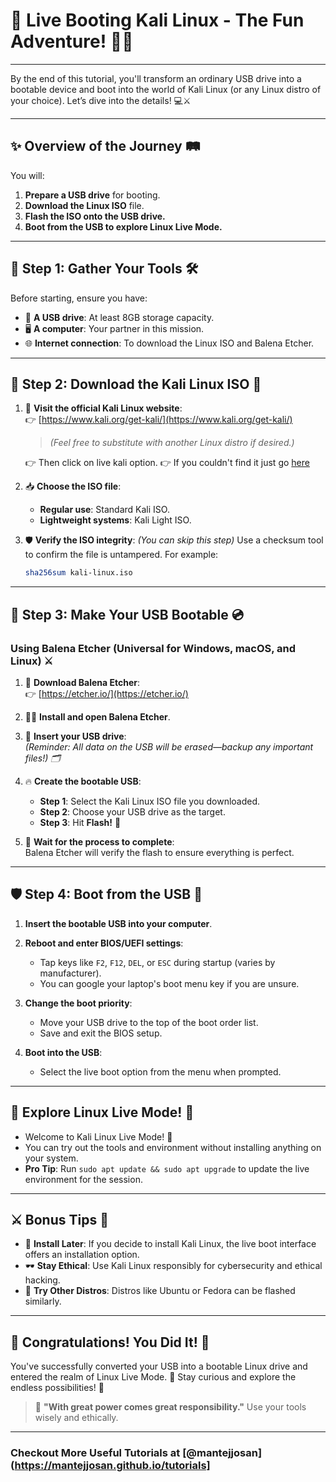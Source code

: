 # 🌟 **Live Booting Kali Linux - The Fun Adventure!** 🎌🐧

---

By the end of this tutorial, you'll transform an ordinary USB drive into a bootable device and boot into the world of Kali Linux (or any Linux distro of your choice). Let’s dive into the details! 💻⚔️

---

## ✨ **Overview of the Journey** 🛤️  
You will:  
1. **Prepare a USB drive** for booting.  
2. **Download the Linux ISO** file.  
3. **Flash the ISO onto the USB drive.**  
4. **Boot from the USB to explore Linux Live Mode.**  

---

## 🚀 **Step 1: Gather Your Tools** 🛠️  

Before starting, ensure you have:  
- 💾 **A USB drive**: At least 8GB storage capacity.  
- 🖥️ **A computer**: Your partner in this mission.  
- 🌐 **Internet connection**: To download the Linux ISO and Balena Etcher.  

---

## 🎎 **Step 2: Download the Kali Linux ISO** 📂  

1. 🧭 **Visit the official Kali Linux website**:  
   👉 [https://www.kali.org/get-kali/](https://www.kali.org/get-kali/)
   > *(Feel free to substitute with another Linux distro if desired.)*

   👉 Then click on live kali option.
   👉 If you couldn't find it just go [here](https://www.kali.org/get-kali/#kali-live)

3. 📥 **Choose the ISO file**:  
   - **Regular use**: Standard Kali ISO.  
   - **Lightweight systems**: Kali Light ISO.  

4. 🛡️ **Verify the ISO integrity**: *(You can skip this step)*
   Use a checksum tool to confirm the file is untampered. For example:  
   ```bash
   sha256sum kali-linux.iso
   ```  

---

## 🔮 **Step 3: Make Your USB Bootable** 💿  

### **Using Balena Etcher (Universal for Windows, macOS, and Linux)** ⚔️  

1. 🌟 **Download Balena Etcher**:  
   👉 [https://etcher.io/](https://etcher.io/)  

2. 🧙‍♂️ **Install and open Balena Etcher**.  

3. 🔌 **Insert your USB drive**:  
   *(Reminder: All data on the USB will be erased—backup any important files!) 🗂️*  

4. 🔥 **Create the bootable USB**:  
   - **Step 1**: Select the Kali Linux ISO file you downloaded.  
   - **Step 2**: Choose your USB drive as the target.  
   - **Step 3**: Hit **Flash!** 🚀  

5. 🌈 **Wait for the process to complete**:  
   Balena Etcher will verify the flash to ensure everything is perfect.  

---

## 🛡️ **Step 4: Boot from the USB** 🌌  

1. **Insert the bootable USB into your computer**.  

2. **Reboot and enter BIOS/UEFI settings**:  
   - Tap keys like `F2`, `F12`, `DEL`, or `ESC` during startup (varies by manufacturer).
   - You can google your laptop's boot menu key if you are unsure.

3. **Change the boot priority**:  
   - Move your USB drive to the top of the boot order list.  
   - Save and exit the BIOS setup.  

4. **Boot into the USB**:  
   - Select the live boot option from the menu when prompted.  

---

## 🌠 **Explore Linux Live Mode!** 🐧  

- Welcome to Kali Linux Live Mode! 🎉  
- You can try out the tools and environment without installing anything on your system.  
- **Pro Tip**: Run `sudo apt update && sudo apt upgrade` to update the live environment for the session.  

---

## ⚔️ **Bonus Tips** 🌈  

- 🐉 **Install Later**: If you decide to install Kali Linux, the live boot interface offers an installation option.  
- 🕶️ **Stay Ethical**: Use Kali Linux responsibly for cybersecurity and ethical hacking.  
- 🎯 **Try Other Distros**: Distros like Ubuntu or Fedora can be flashed similarly.  

---

## 🥳 **Congratulations! You Did It!** 🎉  

You've successfully converted your USB into a bootable Linux drive and entered the realm of Linux Live Mode. 🌟 Stay curious and explore the endless possibilities! 🌌  

> 🖤 **"With great power comes great responsibility."** Use your tools wisely and ethically.

---

### Checkout More Useful Tutorials at [@mantejjosan](https://mantejjosan.github.io/tutorials]
